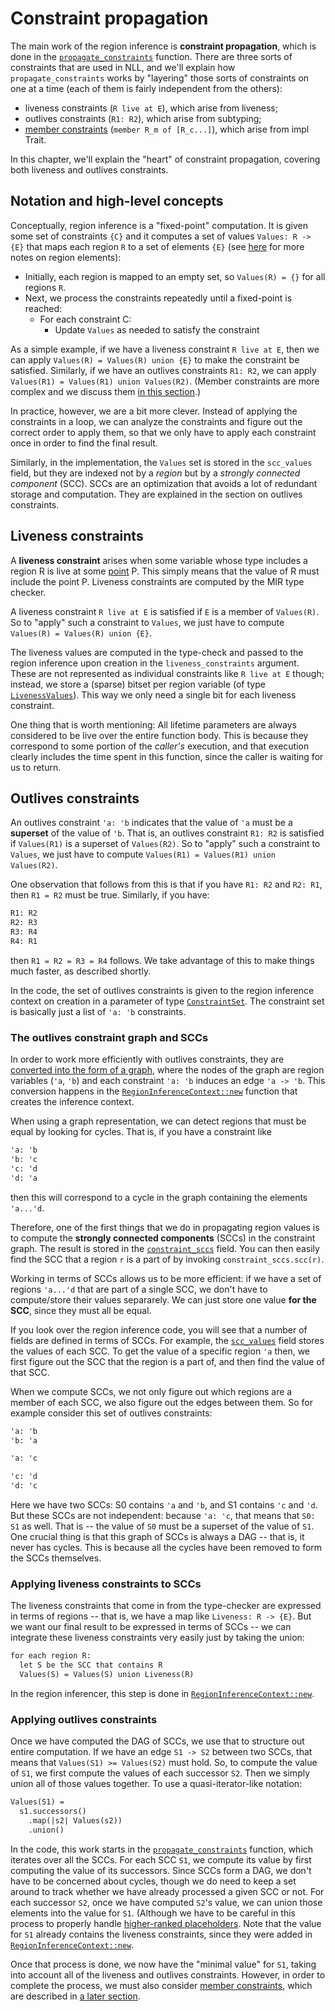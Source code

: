 # Constraint propagation

The main work of the region inference is **constraint propagation**,
which is done in the [`propagate_constraints`] function.  There are
three sorts of constraints that are used in NLL, and we'll explain how
`propagate_constraints` works by "layering" those sorts of constraints
on one at a time (each of them is fairly independent from the others):

- liveness constraints (`R live at E`), which arise from liveness;
- outlives constraints (`R1: R2`), which arise from subtyping;
- [member constraints][m_c] (`member R_m of [R_c...]`), which arise from impl Trait.

[`propagate_constraints`]: https://doc.rust-lang.org/nightly/nightly-rustc/rustc_mir/borrow_check/nll/region_infer/struct.RegionInferenceContext.html#method.propagate_constraints
[m_c]: ./member_constraints.md

In this chapter, we'll explain the "heart" of constraint propagation,
covering both liveness and outlives constraints.

## Notation and high-level concepts

Conceptually, region inference is a "fixed-point" computation. It is
given some set of constraints `{C}` and it computes a set of values
`Values: R -> {E}` that maps each region `R` to a set of elements
`{E}` (see [here][riv] for more notes on region elements):

- Initially, each region is mapped to an empty set, so `Values(R) =
  {}` for all regions `R`.
- Next, we process the constraints repeatedly until a fixed-point is reached:
  - For each constraint C:
    - Update `Values` as needed to satisfy the constraint

[riv]: ../region_inference.md#region-variables

As a simple example, if we have a liveness constraint `R live at E`,
then we can apply `Values(R) = Values(R) union {E}` to make the
constraint be satisfied. Similarly, if we have an outlives constraints
`R1: R2`, we can apply `Values(R1) = Values(R1) union Values(R2)`.
(Member constraints are more complex and we discuss them [in this section][m_c].)

In practice, however, we are a bit more clever. Instead of applying
the constraints in a loop, we can analyze the constraints and figure
out the correct order to apply them, so that we only have to apply
each constraint once in order to find the final result.

Similarly, in the implementation, the `Values` set is stored in the
`scc_values` field, but they are indexed not by a *region* but by a
*strongly connected component* (SCC). SCCs are an optimization that
avoids a lot of redundant storage and computation.  They are explained
in the section on outlives constraints.

## Liveness constraints

A **liveness constraint** arises when some variable whose type
includes a region R is live at some [point] P. This simply means that
the value of R must include the point P. Liveness constraints are
computed by the MIR type checker.

[point]: ../../appendix/glossary.md

A liveness constraint `R live at E` is satisfied if `E` is a member of
`Values(R)`. So to "apply" such a constraint to `Values`, we just have
to compute `Values(R) = Values(R) union {E}`.

The liveness values are computed in the type-check and passed to the
region inference upon creation in the `liveness_constraints` argument.
These are not represented as individual constraints like `R live at E`
though; instead, we store a (sparse) bitset per region variable (of
type [`LivenessValues`]). This way we only need a single bit for each
liveness constraint.

[`liveness_constraints`]: https://doc.rust-lang.org/nightly/nightly-rustc/rustc_mir/borrow_check/nll/region_infer/struct.RegionInferenceContext.html#structfield.liveness_constraints
[`LivenessValues`]: https://doc.rust-lang.org/nightly/nightly-rustc/rustc_mir/borrow_check/nll/region_infer/values/struct.LivenessValues.html

One thing that is worth mentioning: All lifetime parameters are always
considered to be live over the entire function body. This is because
they correspond to some portion of the *caller's* execution, and that
execution clearly includes the time spent in this function, since the
caller is waiting for us to return.

## Outlives constraints

An outlives constraint `'a: 'b` indicates that the value of `'a` must
be a **superset** of the value of `'b`. That is, an outlives
constraint `R1: R2` is satisfied if `Values(R1)` is a superset of
`Values(R2)`. So to "apply" such a constraint to `Values`, we just
have to compute `Values(R1) = Values(R1) union Values(R2)`.

One observation that follows from this is that if you have `R1: R2`
and `R2: R1`, then `R1 = R2` must be true. Similarly, if you have:

```txt
R1: R2
R2: R3
R3: R4
R4: R1
```

then `R1 = R2 = R3 = R4` follows. We take advantage of this to make things
much faster, as described shortly.

In the code, the set of outlives constraints is given to the region
inference context on creation in a parameter of type
[`ConstraintSet`]. The constraint set is basically just a list of `'a:
'b` constraints.

### The outlives constraint graph and SCCs

In order to work more efficiently with outlives constraints, they are
[converted into the form of a graph][graph-fn], where the nodes of the
graph are region variables (`'a`, `'b`) and each constraint `'a: 'b`
induces an edge `'a -> 'b`. This conversion happens in the
[`RegionInferenceContext::new`] function that creates the inference
context.

[`ConstraintSet`]: https://doc.rust-lang.org/nightly/nightly-rustc/rustc_mir/borrow_check/nll/constraints/struct.ConstraintSet.html
[graph-fn]: https://doc.rust-lang.org/nightly/nightly-rustc/rustc_mir/borrow_check/nll/constraints/struct.ConstraintSet.html#method.graph
[`RegionInferenceContext::new`]: https://doc.rust-lang.org/nightly/nightly-rustc/rustc_mir/borrow_check/nll/region_infer/struct.RegionInferenceContext.html#method.new

When using a graph representation, we can detect regions that must be equal
by looking for cycles. That is, if you have a constraint like

```txt
'a: 'b
'b: 'c
'c: 'd
'd: 'a
```

then this will correspond to a cycle in the graph containing the
elements `'a...'d`.

Therefore, one of the first things that we do in propagating region
values is to compute the **strongly connected components** (SCCs) in
the constraint graph. The result is stored in the [`constraint_sccs`]
field. You can then easily find the SCC that a region `r` is a part of
by invoking `constraint_sccs.scc(r)`.

Working in terms of SCCs allows us to be more efficient: if we have a
set of regions `'a...'d` that are part of a single SCC, we don't have
to compute/store their values separarely. We can just store one value
**for the SCC**, since they must all be equal.

If you look over the region inference code, you will see that a number
of fields are defined in terms of SCCs. For example, the
[`scc_values`] field stores the values of each SCC. To get the value
of a specific region `'a` then, we first figure out the SCC that the
region is a part of, and then find the value of that SCC.

[`constraint_sccs`]: https://doc.rust-lang.org/nightly/nightly-rustc/rustc_mir/borrow_check/nll/region_infer/struct.RegionInferenceContext.html#structfield.constraint_sccs
[`scc_values`]: https://doc.rust-lang.org/nightly/nightly-rustc/rustc_mir/borrow_check/nll/region_infer/struct.RegionInferenceContext.html#structfield.scc_values

When we compute SCCs, we not only figure out which regions are a
member of each SCC, we also figure out the edges between them. So for example
consider this set of outlives constraints:

```txt
'a: 'b
'b: 'a

'a: 'c

'c: 'd
'd: 'c
```

Here we have two SCCs: S0 contains `'a` and `'b`, and S1 contains `'c`
and `'d`.  But these SCCs are not independent: because `'a: 'c`, that
means that `S0: S1` as well. That is -- the value of `S0` must be a
superset of the value of `S1`. One crucial thing is that this graph of
SCCs is always a DAG -- that is, it never has cycles. This is because
all the cycles have been removed to form the SCCs themselves.

### Applying liveness constraints to SCCs

The liveness constraints that come in from the type-checker are
expressed in terms of regions -- that is, we have a map like
`Liveness: R -> {E}`.  But we want our final result to be expressed
in terms of SCCs -- we can integrate these liveness constraints very
easily just by taking the union:

```txt
for each region R:
  let S be the SCC that contains R
  Values(S) = Values(S) union Liveness(R)
```

In the region inferencer, this step is done in [`RegionInferenceContext::new`].

### Applying outlives constraints

Once we have computed the DAG of SCCs, we use that to structure out
entire computation. If we have an edge `S1 -> S2` between two SCCs,
that means that `Values(S1) >= Values(S2)` must hold. So, to compute
the value of `S1`, we first compute the values of each successor `S2`.
Then we simply union all of those values together. To use a
quasi-iterator-like notation:

```txt
Values(S1) =
  s1.successors()
    .map(|s2| Values(s2))
    .union()
```

In the code, this work starts in the [`propagate_constraints`]
function, which iterates over all the SCCs. For each SCC `S1`, we
compute its value by first computing the value of its
successors. Since SCCs form a DAG, we don't have to be concerned about
cycles, though we do need to keep a set around to track whether we
have already processed a given SCC or not. For each successor `S2`, once
we have computed `S2`'s value, we can union those elements into the
value for `S1`. (Although we have to be careful in this process to
properly handle [higher-ranked
placeholders](./placeholders_and_universes.html). Note that the value
for `S1` already contains the liveness constraints, since they were
added in [`RegionInferenceContext::new`].

Once that process is done, we now have the "minimal value" for `S1`,
taking into account all of the liveness and outlives
constraints. However, in order to complete the process, we must also
consider [member constraints][m_c], which are described in [a later
section][m_c].


